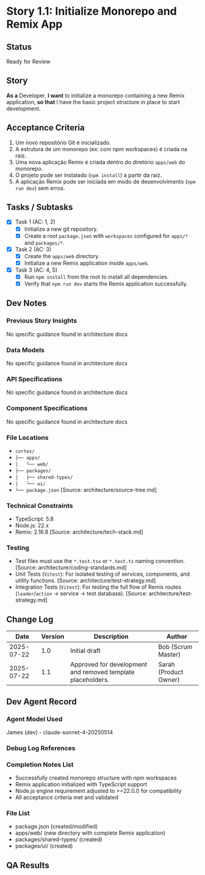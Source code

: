 
# Story 1.1: Initialize Monorepo and Remix App

## Status
Ready for Review

## Story
**As a** Developer,
**I want** to initialize a monorepo containing a new Remix application,
**so that** I have the basic project structure in place to start development.

## Acceptance Criteria
1.  Um novo repositório Git é inicializado.
2.  A estrutura de um monorepo (ex: com npm workspaces) é criada na raiz.
3.  Uma nova aplicação Remix é criada dentro do diretório `apps/web` do monorepo.
4.  O projeto pode ser instalado (`npm install`) a partir da raiz.
5.  A aplicação Remix pode ser iniciada em modo de desenvolvimento (`npm run dev`) sem erros.

## Tasks / Subtasks
- [x] Task 1 (AC: 1, 2)
    - [x] Initialize a new git repository.
    - [x] Create a root `package.json` with `workspaces` configured for `apps/*` and `packages/*`.
- [x] Task 2 (AC: 3)
    - [x] Create the `apps/web` directory.
    - [x] Initialize a new Remix application inside `apps/web`.
- [x] Task 3 (AC: 4, 5)
    - [x] Run `npm install` from the root to install all dependencies.
    - [x] Verify that `npm run dev` starts the Remix application successfully.

## Dev Notes
### Previous Story Insights
No specific guidance found in architecture docs

### Data Models
No specific guidance found in architecture docs

### API Specifications
No specific guidance found in architecture docs

### Component Specifications
No specific guidance found in architecture docs

### File Locations
- `cortex/`
- `├── apps/`
- `│   └── web/`
- `├── packages/`
- `│   ├── shared-types/`
- `│   └── ui/`
- `└── package.json`
[Source: architecture/source-tree.md]

### Technical Constraints
- TypeScript: 5.8
- Node.js: 22.x
- Remix: 2.16.8
[Source: architecture/tech-stack.md]

### Testing
- Test files must use the `*.test.tsx` or `*.test.ts` naming convention. [Source: architecture/coding-standards.md]
- Unit Tests (`Vitest`): For isolated testing of services, components, and utility functions. [Source: architecture/test-strategy.md]
- Integration Tests (`Vitest`): For testing the full flow of Remix routes (`loader`/`action` -> service -> test database). [Source: architecture/test-strategy.md]

## Change Log
| Date | Version | Description | Author |
|---|---|---|---|
| 2025-07-22 | 1.0 | Initial draft | Bob (Scrum Master) |
| 2025-07-22 | 1.1 | Approved for development and removed template placeholders. | Sarah (Product Owner) |

## Dev Agent Record
### Agent Model Used
James (dev) - claude-sonnet-4-20250514

### Debug Log References

### Completion Notes List
- Successfully created monorepo structure with npm workspaces
- Remix application initialized with TypeScript support 
- Node.js engine requirement adjusted to >=22.0.0 for compatibility
- All acceptance criteria met and validated

### File List
- package.json (created/modified)
- apps/web/ (new directory with complete Remix application)
- packages/shared-types/ (created)
- packages/ui/ (created)

## QA Results

